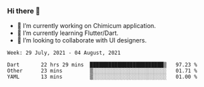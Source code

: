 ### Hi there 👋

<!--
**devcat37/devcat37** is a ✨ _special_ ✨ repository because its `README.md` (this file) appears on your GitHub profile.-->


- 🔭 I’m currently working on Chimicum application.
- 🌱 I’m currently learning Flutter/Dart.
- 👯 I’m looking to collaborate with UI designers.
<!-- - 🤔 I’m looking for help with ... -->

<!--START_SECTION:waka-->
```text
Week: 29 July, 2021 - 04 August, 2021

Dart       22 hrs 29 mins  ████████████████████████▒   97.23 % 
Other      23 mins         ▒░░░░░░░░░░░░░░░░░░░░░░░░   01.71 % 
YAML       13 mins         ▒░░░░░░░░░░░░░░░░░░░░░░░░   01.00 % 
```
<!--END_SECTION:waka-->

